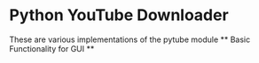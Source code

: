 # Python YouTube Downloader
These are various implementations of the pytube module
** Basic Functionality for GUI **
